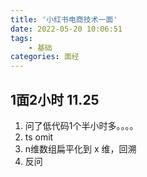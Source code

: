 ```yaml
---
title: '小红书电商技术一面'
date: 2022-05-20 10:06:51
tags: 
    - 基础
categories: 面经
---
```


## 1面2小时 11.25

1. 问了低代码1个半小时多。。。。
2. ts omit
3. n维数组扁平化到 x 维，回溯
4. 反问
